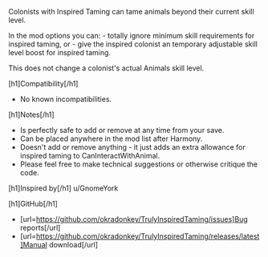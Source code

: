 Colonists with Inspired Taming can tame animals beyond their current skill level.

In the mod options you can:
    - totally ignore minimum skill requirements for inspired taming, or
    - give the inspired colonist an temporary adjustable skill level boost for inspired taming.
    
This does not change a colonist's actual Animals skill level.

[h1]Compatibility[/h1]
- No known incompatibilities.

[h1]Notes[/h1]
- Is perfectly safe to add or remove at any time from your save.
- Can be placed anywhere in the mod list after Harmony.
- Doesn't add or remove anything - it just adds an extra allowance for inspired taming to CanInteractWithAnimal.
- Please feel free to make technical suggestions or otherwise critique the code.

[h1]Inspired by[/h1]
u/GnomeYork

[h1]GitHub[/h1]
- [url=https://github.com/okradonkey/TrulyInspiredTaming/issues]Bug reports[/url]
- [url=https://github.com/okradonkey/TrulyInspiredTaming/releases/latest]Manual download[/url]

